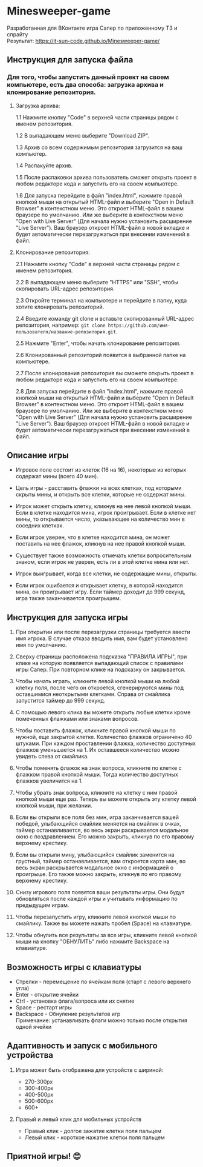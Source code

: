 # Minesweeper-game

Разработанная для ВКонтакте игра Сапер по приложенному ТЗ и спрайту
<br>Результат: https://it-sun-code.github.io/Minesweeper-game/

## Инструкция для запуска файла

### Для того, чтобы запустить данный проект на своем компьютере, есть два способа: загрузка архива и клонирование репозитория.

1. Загрузка архива:

   1.1 Нажмите кнопку "Code" в верхней части страницы рядом с именем репозитория.

   1.2 В выпадающем меню выберите "Download ZIP".

   1.3 Архив со всем содержимым репозитория загрузится на ваш компьютер.

   1.4 Распакуйте архив.

   1.5 После распаковки архива пользователь сможет открыть проект в любом редакторе кода и запустить его на своем компьютере.

   1.6 Для запуска перейдите в файл "index.html", нажмите правой кнопкой мыши на открытый HTML-файл и выберите "Open in Default Browser" в контекстном меню. Это откроет HTML-файл в вашем браузере по умолчанию. Или же выберите в контекстном меню "Open with Live Server" (Для начала нужно установить расширение "Live Server"). Ваш браузер откроет HTML-файл в новой вкладке и будет автоматически перезагружаться при внесении изменений в файл.

2. Клонирование репозитория:

   2.1 Нажмите кнопку "Code" в верхней части страницы рядом с именем репозитория.

   2.2 В выпадающем меню выберите "HTTPS" или "SSH", чтобы скопировать URL-адрес репозитория.

   2.3 Откройте терминал на компьютере и перейдите в папку, куда хотите клонировать репозиторий.

   2.4 Введите команду git clone и вставьте скопированный URL-адрес репозитория, например: `git clone https://github.com/имя-пользователя/название-репозитория.git`.

   2.5 Нажмите "Enter", чтобы начать клонирование репозитория.

   2.6 Клонированный репозиторий появится в выбранной папке на компьютере.

   2.7 После клонирования репозитория вы сможете открыть проект в любом редакторе кода и запустить его на своем компьютере.

   2.8 Для запуска перейдите в файл "index.html", нажмите правой кнопкой мыши на открытый HTML-файл и выберите "Open in Default Browser" в контекстном меню. Это откроет HTML-файл в вашем браузере по умолчанию. Или же выберите в контекстном меню "Open with Live Server" (Для начала нужно установить расширение "Live Server"). Ваш браузер откроет HTML-файл в новой вкладке и будет автоматически перезагружаться при внесении изменений в файл.

## Описание игры

- Игровое поле состоит из клеток (16 на 16), некоторые из которых содержат мины (всего 40 мин).

- Цель игры - расставить флажки на всех клетках, под которыми скрыты мины, и открыть все клетки, которые не содержат мины.

- Игрок может открыть клетку, кликнув на нее левой кнопкой мыши. Если в клетке находится мина, игрок проигрывает. Если в клетке нет мины, то открывается число, указывающее на количество мин в соседних клетках.

- Если игрок уверен, что в клетке находится мина, он может поставить на нее флажок, кликнув на нее правой кнопкой мыши.

- Существует также возможность отмечать клетки вопросительным знаком, если игрок не уверен, есть ли в этой клетке мина или нет.

- Игрок выигрывает, когда все клетки, не содержащие мины, открыты.

- Если игрок ошибается и открывает клетку, в которой находится мина, он проигрывает игру. Если таймер доходит до 999 секунд, игра также заканчивается проигрышем.

## Инструкция для запуска игры

1. При открытии или после перезагрузки страницы требуется ввести имя игрока. В случае отказа вводить имя, вам будет установлено имя по умолчанию.

2. Сверху страницы расположена подсказка "ПРАВИЛА ИГРЫ", при клике на которую появляется выпадающий список с правилами игры Сапер. При повторном клике на подсказку он закрывается.

3. Чтобы начать играть, кликните левой кнопкой мыши на любой клетку поля, после чего он откроется, сгенерируются мины под оставшимися неоткрытыми клетками. Справа от смайлика запустится таймер до 999 секунд.

4. С помощью левого клика вы можете открыть любые клетки кроме помеченных флажками или знаками вопросов.

5. Чтобы поставить флажок, кликните правой кнопкой мыши по нужной, еще закрытой клетке. Количество флажков ограничено 40 штуками. При каждом проставлении флажка, количество доступных флажков уменьшается на 1. Их оставшееся количество можно увидеть слева от смайлика.

6. Чтобы поменять флажок на знак вопроса, кликните по клетке с флажком правой кнопкой мыши. Тогда количество доступных флажков увеличится на 1.

7. Чтобы убрать знак вопроса, кликните на клетку с ним правой кнопкой мыши еще раз. Теперь вы можете открыть эту клетку левой кнопкой мыши, при желании.

8. Если вы открыли все поля без мин, игра заканчивается вашей победой, улыбающийся смайлик меняется на смайлик в очках, таймер останавливается, во весь экран раскрывается модальное окно с поздравлением. Его можно закрыть, кликнув по его правому верхнему крестику.

9. Если вы открыли мину, улыбающийся смайлик заменится на грустный, таймер останавливается, вам откроется карта мин, во весь экран раскрывается модальное окно с информацией о проигрыше. Его также можно закрыть, кликнув по его правому верхнему крестику.

10. Снизу игрового поля появятся ваши результаты игры. Они будут обновляться после каждой игры и учитывать информацию по предыдущим играм.

11. Чтобы перезапустить игру, кликните левой кнопкой мыши по смайлику. Также вы можете нажать пробел (Space) на клавиатуре.

12. Чтобы обнулить все результаты за все игры, кликните левой кнопкой мыши на кнопку "ОБНУЛИТЬ" либо нажмите Backspace на клавиатуре.

## Возможность игры с клавиатуры

- Стрелки - перемещение по ячейкам поля (старт с левого верхнего угла)
- Enter - открытие ячейки
- Ctrl - установка флага/вопроса или их снятие
- Space - рестарт игры
- Backspace - Обнуление результатов игр
  <br>Примечание: устанавливать флаги можно только после открытия одной ячейки

## Адаптивность и запуск с мобильного устройства

1. Игра может быть отображена для устройств с шириной:

   - 270-300px
   - 300-400px
   - 400-500px
   - 500-600px
   - 600+

2. Правый и левый клик для мобильных устройств
   - Правый клик - долгое зажатие клетки поля пальцем
   - Левый клик - короткое нажатие клетки поля пальцем

## Приятной игры! 😊
